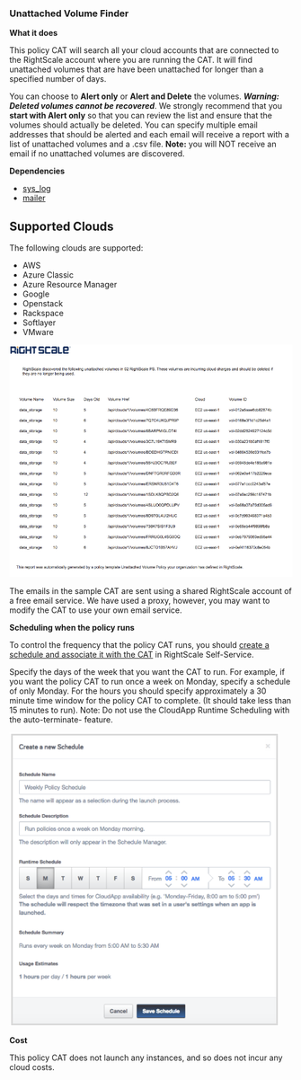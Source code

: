 ### Unattached Volume Finder

**What it does**

This policy CAT will search all your cloud accounts that are connected to the RightScale account where you are running the CAT. It will find unattached volumes that are have been unattached for longer than a specified number of days.

You can choose to **Alert only** or **Alert and Delete** the volumes. **_Warning: Deleted volumes cannot be recovered_**.  We strongly recommend that you **start with Alert only** so that you can review the list and ensure that the volumes should actually be deleted. You can specify multiple email addresses that should be alerted and each email will receive a report with a list of unattached volumes and a .csv file. **Note:** you will NOT receive an email if no unattached volumes are discovered. 

**Dependencies**
  - [sys_log](https://github.com/rightscale/rightscale-plugins/blob/master/libraries/sys_log.rb)
  - [mailer](https://github.com/rightscale/policies/blob/master/libraries/mailer.rb)


## Supported Clouds
The following clouds are supported: 
- AWS
- Azure Classic
- Azure Resource Manager
- Google 
- Openstack
- Rackspace
- Softlayer
- VMware
<img src="imgs/volume_email_screenshot.png" width="600">

The emails in the sample CAT are sent using a shared RightScale account of a free email service. We have used a proxy, however, you may want to modify the CAT to use your own email service.  

**Scheduling when the policy runs**

To control the frequency that the policy CAT runs, you should [create a schedule and associate it with the CAT](http://docs.rightscale.com/ss/guides/ss_creating_schedules.html) in RightScale Self-Service.

Specify the days of the week that you want the CAT to run. For example, if you want the policy CAT to run once a week on Monday, specify a schedule of only Monday. For the hours you should specify approximately a 30 minute time window for the policy CAT to complete. (It should take less than 15 minutes to run).
Note: Do not use the CloudApp Runtime Scheduling with the auto-terminate- feature.  

<img src="imgs/create_a_new_schedule.png">


**Cost**

This policy CAT does not launch any instances, and so does not incur any cloud costs.
